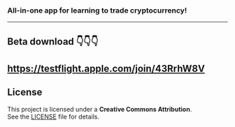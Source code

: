 ### All-in-one app for learning to trade cryptocurrency!
---
## Beta download 👇👇👇
https://testflight.apple.com/join/43RrhW8V
---
## License  
This project is licensed under a **Creative Commons Attribution**.  
See the [LICENSE](./LICENSE) file for details.  
